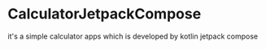 # CalculatorJetpackCompose
it's a simple calculator apps which is developed by kotlin jetpack compose
